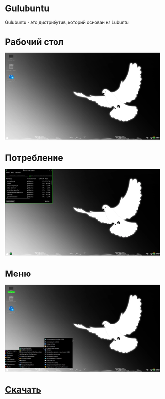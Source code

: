 # Gulubuntu
Gulubuntu - это дистрибутив, который основан на Lubuntu

# Рабочий стол
![](screenshots/1.png)

# Потребление
![](screenshots/2.png)

# Меню
![](screenshots/3.png)

# [Скачать](http://193.188.20.4/gulubuntu-24.04.1-2025.03.24-desktop-amd64.iso)
